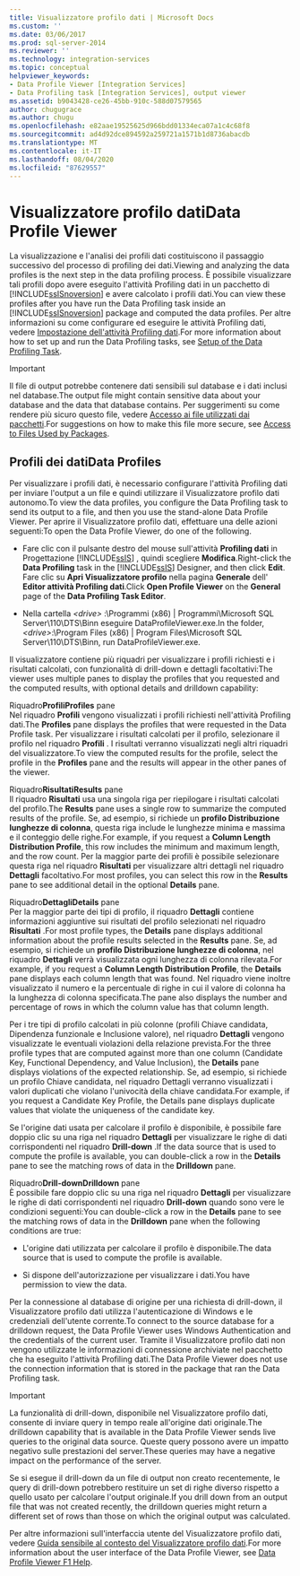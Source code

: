 ```yaml
---
title: Visualizzatore profilo dati | Microsoft Docs
ms.custom: ''
ms.date: 03/06/2017
ms.prod: sql-server-2014
ms.reviewer: ''
ms.technology: integration-services
ms.topic: conceptual
helpviewer_keywords:
- Data Profile Viewer [Integration Services]
- Data Profiling task [Integration Services], output viewer
ms.assetid: b9043428-ce26-45bb-910c-588d07579565
author: chugugrace
ms.author: chugu
ms.openlocfilehash: e82aae19525625d966bdd01334eca07a1c4c68f8
ms.sourcegitcommit: ad4d92dce894592a259721a1571b1d8736abacdb
ms.translationtype: MT
ms.contentlocale: it-IT
ms.lasthandoff: 08/04/2020
ms.locfileid: "87629557"
---
```

# <a name="data-profile-viewer"></a><span data-ttu-id="5dfac-102">Visualizzatore profilo dati</span><span class="sxs-lookup"><span data-stu-id="5dfac-102">Data Profile Viewer</span></span>
  <span data-ttu-id="5dfac-103">La visualizzazione e l'analisi dei profili dati costituiscono il passaggio successivo del processo di profiling dei dati.</span><span class="sxs-lookup"><span data-stu-id="5dfac-103">Viewing and analyzing the data profiles is the next step in the data profiling process.</span></span> <span data-ttu-id="5dfac-104">È possibile visualizzare tali profili dopo avere eseguito l'attività Profiling dati in un pacchetto di [!INCLUDE[ssISnoversion](../../includes/ssisnoversion-md.md)] e avere calcolato i profili dati.</span><span class="sxs-lookup"><span data-stu-id="5dfac-104">You can view these profiles after you have run the Data Profiling task inside an [!INCLUDE[ssISnoversion](../../includes/ssisnoversion-md.md)] package and computed the data profiles.</span></span> <span data-ttu-id="5dfac-105">Per altre informazioni su come configurare ed eseguire le attività Profiling dati, vedere [Impostazione dell'attività Profiling dati](data-profiling-task.md).</span><span class="sxs-lookup"><span data-stu-id="5dfac-105">For more information about how to set up and run the Data Profiling tasks, see [Setup of the Data Profiling Task](data-profiling-task.md).</span></span>  
  
> [!IMPORTANT]  
>  <span data-ttu-id="5dfac-106">Il file di output potrebbe contenere dati sensibili sul database e i dati inclusi nel database.</span><span class="sxs-lookup"><span data-stu-id="5dfac-106">The output file might contain sensitive data about your database and the data that database contains.</span></span> <span data-ttu-id="5dfac-107">Per suggerimenti su come rendere più sicuro questo file, vedere [Accesso ai file utilizzati dai pacchetti](../access-to-files-used-by-packages.md).</span><span class="sxs-lookup"><span data-stu-id="5dfac-107">For suggestions on how to make this file more secure, see [Access to Files Used by Packages](../access-to-files-used-by-packages.md).</span></span>  
  
## <a name="data-profiles"></a><span data-ttu-id="5dfac-108">Profili dei dati</span><span class="sxs-lookup"><span data-stu-id="5dfac-108">Data Profiles</span></span>  
 <span data-ttu-id="5dfac-109">Per visualizzare i profili dati, è necessario configurare l'attività Profiling dati per inviare l'output a un file e quindi utilizzare il Visualizzatore profilo dati autonomo.</span><span class="sxs-lookup"><span data-stu-id="5dfac-109">To view the data profiles, you configure the Data Profiling task to send its output to a file, and then you use the stand-alone Data Profile Viewer.</span></span> <span data-ttu-id="5dfac-110">Per aprire il Visualizzatore profilo dati, effettuare una delle azioni seguenti:</span><span class="sxs-lookup"><span data-stu-id="5dfac-110">To open the Data Profile Viewer, do one of the following.</span></span>  
  
-   <span data-ttu-id="5dfac-111">Fare clic con il pulsante destro del mouse sull'attività **Profiling dati** in Progettazione [!INCLUDE[ssIS](../../includes/ssis-md.md)] , quindi scegliere **Modifica**.</span><span class="sxs-lookup"><span data-stu-id="5dfac-111">Right-click the **Data Profiling** task in the [!INCLUDE[ssIS](../../includes/ssis-md.md)] Designer, and then click **Edit**.</span></span> <span data-ttu-id="5dfac-112">Fare clic su **Apri Visualizzatore profilo** nella pagina **Generale** dell' **Editor attività Profiling dati**.</span><span class="sxs-lookup"><span data-stu-id="5dfac-112">Click **Open Profile Viewer** on the **General** page of the **Data Profiling Task Editor**.</span></span>  
  
-   <span data-ttu-id="5dfac-113">Nella cartella *\<drive>* :\Programmi (x86) | Programmi\Microsoft SQL Server\110\DTS\Binn eseguire DataProfileViewer.exe.</span><span class="sxs-lookup"><span data-stu-id="5dfac-113">In the folder, *\<drive>*:\Program Files (x86) | Program Files\Microsoft SQL Server\110\DTS\Binn, run DataProfileViewer.exe.</span></span>  
  
 <span data-ttu-id="5dfac-114">Il visualizzatore contiene più riquadri per visualizzare i profili richiesti e i risultati calcolati, con funzionalità di drill-down e dettagli facoltativi:</span><span class="sxs-lookup"><span data-stu-id="5dfac-114">The viewer uses multiple panes to display the profiles that you requested and the computed results, with optional details and drilldown capability:</span></span>  
  
 <span data-ttu-id="5dfac-115">Riquadro**Profili**</span><span class="sxs-lookup"><span data-stu-id="5dfac-115">**Profiles** pane</span></span>  
 <span data-ttu-id="5dfac-116">Nel riquadro **Profili** vengono visualizzati i profili richiesti nell'attività Profiling dati.</span><span class="sxs-lookup"><span data-stu-id="5dfac-116">The **Profiles** pane displays the profiles that were requested in the Data Profile task.</span></span> <span data-ttu-id="5dfac-117">Per visualizzare i risultati calcolati per il profilo, selezionare il profilo nel riquadro **Profili** . I risultati verranno visualizzati negli altri riquadri del visualizzatore.</span><span class="sxs-lookup"><span data-stu-id="5dfac-117">To view the computed results for the profile, select the profile in the **Profiles** pane and the results will appear in the other panes of the viewer.</span></span>  
  
 <span data-ttu-id="5dfac-118">Riquadro**Risultati**</span><span class="sxs-lookup"><span data-stu-id="5dfac-118">**Results** pane</span></span>  
 <span data-ttu-id="5dfac-119">Il riquadro **Risultati** usa una singola riga per riepilogare i risultati calcolati del profilo.</span><span class="sxs-lookup"><span data-stu-id="5dfac-119">The **Results** pane uses a single row to summarize the computed results of the profile.</span></span> <span data-ttu-id="5dfac-120">Se, ad esempio, si richiede un **profilo Distribuzione lunghezze di colonna**, questa riga include le lunghezze minima e massima e il conteggio delle righe.</span><span class="sxs-lookup"><span data-stu-id="5dfac-120">For example, if you request a **Column Length Distribution Profile**, this row includes the minimum and maximum length, and the row count.</span></span> <span data-ttu-id="5dfac-121">Per la maggior parte dei profili è possibile selezionare questa riga nel riquadro **Risultati** per visualizzare altri dettagli nel riquadro **Dettagli** facoltativo.</span><span class="sxs-lookup"><span data-stu-id="5dfac-121">For most profiles, you can select this row in the **Results** pane to see additional detail in the optional **Details** pane.</span></span>  
  
 <span data-ttu-id="5dfac-122">Riquadro**Dettagli**</span><span class="sxs-lookup"><span data-stu-id="5dfac-122">**Details** pane</span></span>  
 <span data-ttu-id="5dfac-123">Per la maggior parte dei tipi di profilo, il riquadro **Dettagli** contiene informazioni aggiuntive sui risultati del profilo selezionati nel riquadro **Risultati** .</span><span class="sxs-lookup"><span data-stu-id="5dfac-123">For most profile types, the **Details** pane displays additional information about the profile results selected in the **Results** pane.</span></span> <span data-ttu-id="5dfac-124">Se, ad esempio, si richiede un **profilo Distribuzione lunghezze di colonna**, nel riquadro **Dettagli** verrà visualizzata ogni lunghezza di colonna rilevata.</span><span class="sxs-lookup"><span data-stu-id="5dfac-124">For example, if you request a **Column Length Distribution Profile**, the **Details** pane displays each column length that was found.</span></span> <span data-ttu-id="5dfac-125">Nel riquadro viene inoltre visualizzato il numero e la percentuale di righe in cui il valore di colonna ha la lunghezza di colonna specificata.</span><span class="sxs-lookup"><span data-stu-id="5dfac-125">The pane also displays the number and percentage of rows in which the column value has that column length.</span></span>  
  
 <span data-ttu-id="5dfac-126">Per i tre tipi di profilo calcolati in più colonne (profili Chiave candidata, Dipendenza funzionale e Inclusione valore), nel riquadro **Dettagli** vengono visualizzate le eventuali violazioni della relazione prevista.</span><span class="sxs-lookup"><span data-stu-id="5dfac-126">For the three profile types that are computed against more than one column (Candidate Key, Functional Dependency, and Value Inclusion), the **Details** pane displays violations of the expected relationship.</span></span> <span data-ttu-id="5dfac-127">Se, ad esempio, si richiede un profilo Chiave candidata, nel riquadro Dettagli verranno visualizzati i valori duplicati che violano l'univocità della chiave candidata.</span><span class="sxs-lookup"><span data-stu-id="5dfac-127">For example, if you request a Candidate Key Profile, the Details pane displays duplicate values that violate the uniqueness of the candidate key.</span></span>  
  
 <span data-ttu-id="5dfac-128">Se l'origine dati usata per calcolare il profilo è disponibile, è possibile fare doppio clic su una riga nel riquadro **Dettagli** per visualizzare le righe di dati corrispondenti nel riquadro **Drill-down** .</span><span class="sxs-lookup"><span data-stu-id="5dfac-128">If the data source that is used to compute the profile is available, you can double-click a row in the **Details** pane to see the matching rows of data in the **Drilldown** pane.</span></span>  
  
 <span data-ttu-id="5dfac-129">Riquadro**Drill-down**</span><span class="sxs-lookup"><span data-stu-id="5dfac-129">**Drilldown** pane</span></span>  
 <span data-ttu-id="5dfac-130">È possibile fare doppio clic su una riga nel riquadro **Dettagli** per visualizzare le righe di dati corrispondenti nel riquadro **Drill-down** quando sono vere le condizioni seguenti:</span><span class="sxs-lookup"><span data-stu-id="5dfac-130">You can double-click a row in the **Details** pane to see the matching rows of data in the **Drilldown** pane when the following conditions are true:</span></span>  
  
-   <span data-ttu-id="5dfac-131">L'origine dati utilizzata per calcolare il profilo è disponibile.</span><span class="sxs-lookup"><span data-stu-id="5dfac-131">The data source that is used to compute the profile is available.</span></span>  
  
-   <span data-ttu-id="5dfac-132">Si dispone dell'autorizzazione per visualizzare i dati.</span><span class="sxs-lookup"><span data-stu-id="5dfac-132">You have permission to view the data.</span></span>  
  
 <span data-ttu-id="5dfac-133">Per la connessione al database di origine per una richiesta di drill-down, il Visualizzatore profilo dati utilizza l'autenticazione di Windows e le credenziali dell'utente corrente.</span><span class="sxs-lookup"><span data-stu-id="5dfac-133">To connect to the source database for a drilldown request, the Data Profile Viewer uses Windows Authentication and the credentials of the current user.</span></span> <span data-ttu-id="5dfac-134">Tramite il Visualizzatore profilo dati non vengono utilizzate le informazioni di connessione archiviate nel pacchetto che ha eseguito l'attività Profiling dati.</span><span class="sxs-lookup"><span data-stu-id="5dfac-134">The Data Profile Viewer does not use the connection information that is stored in the package that ran the Data Profiling task.</span></span>  
  
> [!IMPORTANT]  
>  <span data-ttu-id="5dfac-135">La funzionalità di drill-down, disponibile nel Visualizzatore profilo dati, consente di inviare query in tempo reale all'origine dati originale.</span><span class="sxs-lookup"><span data-stu-id="5dfac-135">The drilldown capability that is available in the Data Profile Viewer sends live queries to the original data source.</span></span> <span data-ttu-id="5dfac-136">Queste query possono avere un impatto negativo sulle prestazioni del server.</span><span class="sxs-lookup"><span data-stu-id="5dfac-136">These queries may have a negative impact on the performance of the server.</span></span>  
>   
>  <span data-ttu-id="5dfac-137">Se si esegue il drill-down da un file di output non creato recentemente, le query di drill-down potrebbero restituire un set di righe diverso rispetto a quello usato per calcolare l'output originale.</span><span class="sxs-lookup"><span data-stu-id="5dfac-137">If you drill down from an output file that was not created recently, the drilldown queries might return a different set of rows than those on which the original output was calculated.</span></span>  
  
 <span data-ttu-id="5dfac-138">Per altre informazioni sull'interfaccia utente del Visualizzatore profilo dati, vedere [Guida sensibile al contesto del Visualizzatore profilo dati](../data-profile-viewer-f1-help.md).</span><span class="sxs-lookup"><span data-stu-id="5dfac-138">For more information about the user interface of the Data Profile Viewer, see [Data Profile Viewer F1 Help](../data-profile-viewer-f1-help.md).</span></span>  
  
  
